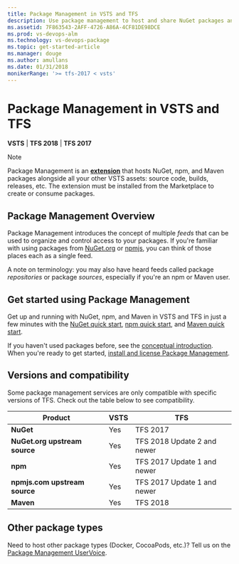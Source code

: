 ```yaml
---
title: Package Management in VSTS and TFS
description: Use package management to host and share NuGet packages and npm modules with VSTS or Team Foundation Server
ms.assetid: 7F863543-2AFF-4726-A86A-4CF81DE98DCE
ms.prod: vs-devops-alm
ms.technology: vs-devops-package
ms.topic: get-started-article
ms.manager: douge
ms.author: amullans
ms.date: 01/31/2018
monikerRange: '>= tfs-2017 < vsts'
---
```


 

# Package Management in VSTS and TFS

**VSTS** | **TFS 2018** | **TFS 2017**

> [!NOTE]
> Package Management is an **[extension](http://go.microsoft.com/fwlink/?LinkId=723595)** that hosts NuGet, npm, and Maven packages alongside all your other VSTS assets: source code, builds, releases, etc.
> The extension must be installed from the Marketplace to create or consume packages.

## Package Management Overview

Package Management introduces the concept of multiple *feeds* that can be used to organize and control access to your packages. If you're familiar with using packages from [NuGet.org](https://www.nuget.org) or [npmjs](https://www.npmjs.com), you can think of those places each as a single feed. 

A note on terminology: you may also have heard feeds called package *repositories* or package *sources*, especially if you're an npm or Maven user.

## Get started using Package Management
Get up and running with NuGet, npm, and Maven in VSTS and TFS in just a few minutes with the [NuGet quick start](get-started-nuget.md), [npm quick start](get-started-npm.md), and [Maven quick start](get-started-maven.md).

If you haven't used packages before, see the [conceptual introduction](index.md). When you're ready to get started, [install and license Package Management](install.md).

<a name="versions-compatibility"></a>

## Versions and compatibility
Some package management services are only compatible with specific versions of TFS. Check out the table below to see compatibility.

| Product                        | VSTS          | TFS                         |
|------------------------------- |---------------|-----------------------------|
| **NuGet**                      | Yes           | TFS 2017                    |
| **NuGet.org upstream source**  | Yes           | TFS 2018 Update 2 and newer |
| **npm**                        | Yes           | TFS 2017 Update 1 and newer |
| **npmjs.com upstream source**  | Yes           | TFS 2017 Update 1 and newer |
| **Maven**                      | Yes           | TFS 2018                    |

## Other package types
Need to host other package types (Docker, CocoaPods, etc.)? Tell us on the [Package Management UserVoice](https://visualstudio.uservoice.com/forums/330519-team-services/category/145266-package-management).
